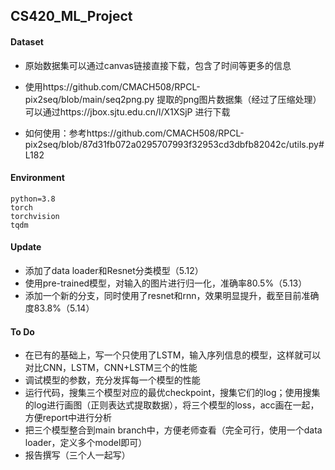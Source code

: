 ## CS420_ML_Project

#### Dataset

* 原始数据集可以通过canvas链接直接下载，包含了时间等更多的信息

* 使用https://github.com/CMACH508/RPCL-pix2seq/blob/main/seq2png.py 提取的png图片数据集（经过了压缩处理）可以通过https://jbox.sjtu.edu.cn/l/X1XSjP 进行下载

* 如何使用：参考https://github.com/CMACH508/RPCL-pix2seq/blob/87d31fb072a0295707993f32953cd3dbfb82042c/utils.py#L182

#### Environment

```
python=3.8
torch
torchvision
tqdm
```

#### Update

* 添加了data loader和Resnet分类模型（5.12）
* 使用pre-trained模型，对输入的图片进行归一化，准确率80.5%（5.13）
* 添加一个新的分支，同时使用了resnet和rnn，效果明显提升，截至目前准确度83.8%（5.14）

#### To Do
* 在已有的基础上，写一个只使用了LSTM，输入序列信息的模型，这样就可以对比CNN，LSTM，CNN+LSTM三个的性能
* 调试模型的参数，充分发挥每一个模型的性能
* 运行代码，搜集三个模型对应的最优checkpoint，搜集它们的log；使用搜集的log进行画图（正则表达式提取数据），将三个模型的loss，acc画在一起，方便report中进行分析
* 把三个模型整合到main branch中，方便老师查看（完全可行，使用一个data loader，定义多个model即可）
* 报告撰写（三个人一起写）
